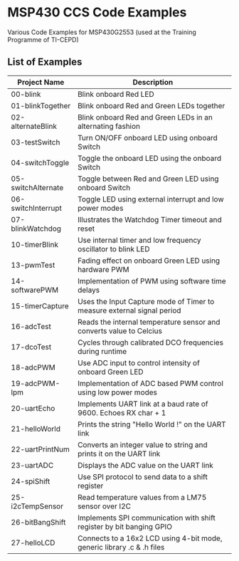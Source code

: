 # MSP430 CCS Code Examples
Various Code Examples for MSP430G2553 (used at the Training Programme of TI-CEPD)

## List of Examples
| Project Name          | Description   |
| ----------------------|---------------|
| 00-blink              | Blink onboard Red LED
| 01-blinkTogether      | Blink onboard Red and Green LEDs together
| 02-alternateBlink     | Blink onboard Red and Green LEDs in an alternating fashion
| 03-testSwitch         | Turn ON/OFF onboard LED using onboard Switch
| 04-switchToggle       | Toggle the onboard LED using the onboard Switch
| 05-switchAlternate    | Toggle between Red and Green LED using onboard Switch
| 06-switchInterrupt    | Toggle LED using external interrupt and low power modes 
| 07-blinkWatchdog      | Illustrates the Watchdog Timer timeout and reset 
| 10-timerBlink         | Use internal timer and low frequency oscillator to blink LED
| 13-pwmTest            | Fading effect on onboard Green LED using hardware PWM
| 14-softwarePWM        | Implementation of PWM using software time delays
| 15-timerCapture       | Uses the Input Capture mode of Timer to measure external signal period
| 16-adcTest            | Reads the internal temperature sensor and converts value to Celcius
| 17-dcoTest            | Cycles through calibrated DCO frequencies during runtime
| 18-adcPWM             | Use ADC input to control intensity of onboard Green LED
| 19-adcPWM-lpm         | Implementation of ADC based PWM control using low power modes
| 20-uartEcho           | Implements UART link at a baud rate of 9600. Echoes RX char + 1
| 21-helloWorld         | Prints the string "Hello World !" on the UART link
| 22-uartPrintNum       | Converts an integer value to string and prints it on the UART link
| 23-uartADC            | Displays the ADC value on the UART link
| 24-spiShift           | Use SPI protocol to send data to a shift register
| 25-i2cTempSensor      | Read temperature values from a LM75 sensor over I2C
| 26-bitBangShift       | Implements SPI communication with shift register by bit banging GPIO
| 27-helloLCD           | Connects to a 16x2 LCD using 4-bit mode, generic library .c & .h files

